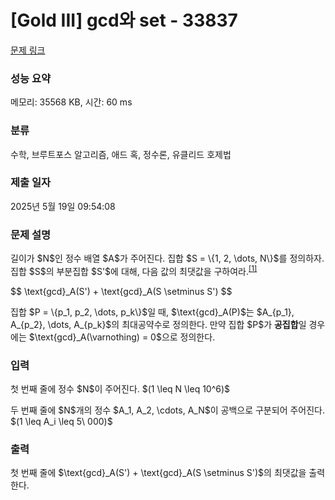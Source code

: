# [Gold III] gcd와 set - 33837 

[문제 링크](https://www.acmicpc.net/problem/33837) 

### 성능 요약

메모리: 35568 KB, 시간: 60 ms

### 분류

수학, 브루트포스 알고리즘, 애드 혹, 정수론, 유클리드 호제법

### 제출 일자

2025년 5월 19일 09:54:08

### 문제 설명

<p>길이가 $N$인 정수 배열 $A$가 주어진다. 집합 $S = \{1, 2, \dots, N\}$를 정의하자. 집합 $S$의 부분집합 $S'$에 대해, 다음 값의 최댓값을 구하여라.<sup><a href="#seminus" id="r-setminus">[1]</a></sup></p>

<p>$$ \text{gcd}_A(S') + \text{gcd}_A(S \setminus S') $$</p>

<p>집합 $P = \{p_1, p_2, \dots, p_k\}$일 때, $\text{gcd}_A(P)$는 $A_{p_1}, A_{p_2}, \dots, A_{p_k}$의 최대공약수로 정의한다. 만약 집합 $P$가 <strong>공집합</strong>일 경우에는 $\text{gcd}_A(\varnothing) = 0$으로 정의한다.</p>

### 입력 

 <p>첫 번째 줄에 정수 $N$이 주어진다. $(1 \leq N \leq 10^6)$</p>

<p>두 번째 줄에 $N$개의 정수 $A_1, A_2, \cdots, A_N$이 공백으로 구분되어 주어진다. $(1 \leq A_i \leq 5\ 000)$</p>

### 출력 

 <p>첫 번째 줄에 $\text{gcd}_A(S') + \text{gcd}_A(S \setminus S')$의 최댓값을 출력한다.</p>

